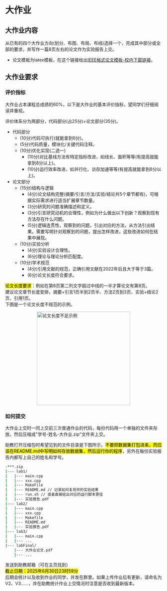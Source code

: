 # 大作业

## 大作业内容

从已有的四个大作业方向(划分、布图、布局、布线)选择一个，完成其中部分或全部的要求，并写作一篇8页左右的论文作为实验报告上交。

* 论文模板为latex模板，在这个链接给出[IEEE格式论文模板-校内下载链接](http://172.18.233.211:5244/d/VLSI%E8%AF%BE%E4%BB%B6/dataset/conference-latex-template.zip?sign=DdYSLcB8FEa9w1W-OFYdcRvbNmgDwIfrpmnxwAWn6yA=:0)。

## 大作业要求

### 评价指标

大作业占本课程总成绩的60%，以下是大作业的基本评价指标，望同学们仔细阅读并重视。

评价体系分为两部分，代码部分(占25分)+论文部分(35分)。
* 代码部分
  * (10分)代码可执行(就能拿到6分)。
  * (5分)代码质量，模块化/关键代码注释。
  * (10分)优化实现(二选一)
    * (10分)对比基线方法有特定指标改进，如线长、面积等等(有提高就能拿到8分以上)。
    * (10分)运行效率改进，如并行化、访存加速等等(有提高就能拿到8分以上)。
* 论文部分
  * (15分)结构与逻辑
    * (4分)论文结构完整(摘要/引言/方法/实验/结论共5个章节都有)，可根据实际需求进行适当扩展章节数量。
    * (3分)研究的问题准确描述和定义。
    * (3分)引言研究动机的合理性，例如为什么做出以下创新？观察到现有方法存在什么问题。
    * (5分)逻辑连贯性，观察到的问题，引出对应的方法，从方法引出结果。需要写明针对观察到的问题，提出怎样改进，这些改进如何在结果中展现。
  * (10分)实验分析
    * (4分)实验设计合理性。
    * (6分)理论与理论分析匹配度。
  * (10分)学术规范
    * (4分)引用文献的规范，正确引用文献在2022年后且大于等于3篇。
    * (6分)论文长度符合要求。

<mark>论文长度要求</mark>：例如在第8页第二列文字超过中线的一半才算论文有第8页。<br>
建议论文章节长度安排，摘要+引言1页半到2页半、方法2页到3页、实验+结论2页、引用1页。<br>
下图是一个论文长度不规范的示例。

<img width=300 alt="论文长度不足示例" src="/VLSI-FPGA/advanced/img/paper-length-rule.png" style="margin: auto; display: flex;">

### 如何提交

大作业上交时一同上交前三次普通作业的代码，每份代码用一个单独的文件夹存放。然后压缩成"学号-姓名-大作业.zip"文件夹上交。

助教打开压缩包时希望见到的文件目录是下图所示，<mark>不要把数据集打包进来，而应该在README.md中写明如何存放数据集，然后运行你的程序</mark>，另外在每份实验报告内都写上自己的姓名和学号。

```bash
-***.zip
|--- lab1/
|   |--- main.cpp
|   |--- xxx.cpp
|   |--- MakeFile
|   |--- README.md // 记录如何复现你的实验结果
|   |--- run.sh // 或者直接给出对应的运行脚本更佳
|   |--- 实验报告.pdf
|--- lab2/
|   |--- main.cpp
|   |--- xxx.cpp
|   |--- Makefile
|   |--- README.md
|   |--- 实验报告.pdf
|--- lab3/
|   |--- main.cpp
|   |--- ...
|--- labFinal/
    |--- 大作业论文.pdf
    |--- ...
```

发送到助教邮箱（可在主页找到）<br>
<mark>截止日期：2025年6月30日23时59分</mark><br>
后期会统计以及收到作业的同学，并发在群里。如果上传作业后有更新，请命名为V2、V3……，并在助教统计作业上交情况时注意是否收到最新版本。

